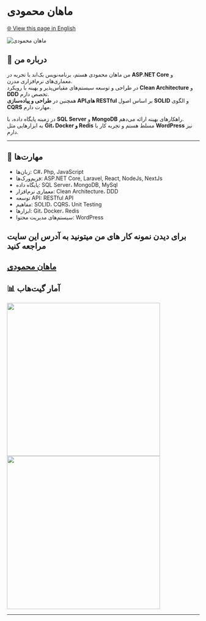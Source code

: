 # ماهان محمودی
[🌐 View this page in English](https://github.com/Ewanweb/Ewanweb/blob/main/README_EN.md)

<img align="center" src="https://github.com/mahancrx/mahancrx/assets/87831223-9e98-40b3-b8b3-65b4ca91d1a7" alt="ماهان محمودی">

## 👋 درباره من
من ماهان محمودی هستم، برنامه‌نویس بک‌اند با تجربه در **ASP.NET Core** و معماری‌های نرم‌افزاری مدرن.  
در طراحی و توسعه سیستم‌های مقیاس‌پذیر و بهینه با رویکرد **Clean Architecture** و **DDD** تخصص دارم.  
همچنین در **طراحی و پیاده‌سازی APIهای RESTful** بر اساس اصول **SOLID** و الگوی **CQRS** مهارت دارم.

در زمینه پایگاه داده، با **SQL Server** و **MongoDB** راهکارهای بهینه ارائه می‌دهم.  
به ابزارهایی مثل **Git، Docker و Redis** مسلط هستم و تجربه کار با **WordPress** نیز دارم.

---

## 💼 مهارت‌ها
- زبان‌ها: C#، Php, JavaScript
- فریم‌ورک‌ها: ASP.NET Core, Laravel, React, NodeJs, NextJs
- پایگاه داده: SQL Server، MongoDB, MySql
- معماری نرم‌افزار: Clean Architecture، DDD
- توسعه API: RESTful API
- مفاهیم: SOLID، CQRS، Unit Testing
- ابزارها: Git، Docker، Redis
- سیستم‌های مدیریت محتوا: WordPress

## برای دیدن نمونه کار های من میتونید به آدرس این سایت مراجعه کنید 
<a href="https://mahanmahmoudi.ir/">ماهان محمودی</a>
---

## 📊 آمار گیت‌هاب
<img width=400 src='https://github-readme-stats.vercel.app/api?username=mahancrx&theme=vue-dark&show_icons=true&hide_border=true&count_private=true' />
<img width=400 src='https://github-readme-streak-stats.herokuapp.com/?user=mahancrx&theme=vue-dark&hide_border=true' />

---
